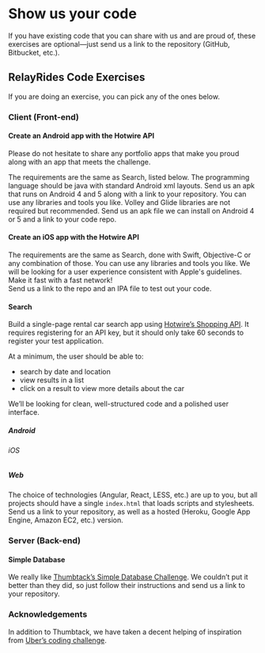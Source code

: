 # Show us your code

If you have existing code that you can share with us and are proud of, these exercises are optional—just send us a link to the repository (GitHub, Bitbucket, etc.).

## RelayRides Code Exercises

If you are doing an exercise, you can pick any of the ones below.

### Client (Front-end)
#### Create an Android app with the Hotwire API
Please do not hesitate to share any portfolio apps that make you proud along with an app that meets the challenge.

The requirements are the same as Search, listed below. The programming language should be java with standard Android xml layouts. Send us an apk that runs on Android 4 and 5 along with a link to your repository. You can use any libraries and tools you like. Volley and Glide libraries are not required but recommended. 
Send us an apk file we can install on Android 4 or 5 and a link to your code repo.

#### Create an iOS app with the Hotwire API
The requirements are the same as Search, done with Swift, Objective-C or any combination of those. You can use any libraries and tools you like. We will be looking for a user experience consistent with Apple's guidelines. Make it fast with a fast network!  
Send us a link to the repo and an IPA file to test out your code.

#### Search

Build a single-page rental car search app using [Hotwire’s Shopping API][hotwire]. It requires registering for an API key, but it should only take 60 seconds to register your test application.

At a minimum, the user should be able to:

- search by date and location
- view results in a list
- click on a result to view more details about the car

We’ll be looking for clean, well-structured code and a polished user interface.

[hotwire]: http://developer.hotwire.com/docs/Rental_Car_Shopping_API

##### Android

###### iOS

##### Web

The choice of technologies (Angular, React, LESS, etc.) are up to you, but all projects should have a single `index.html` that loads scripts and stylesheets. Send us a link to your repository, as well as a hosted (Heroku, Google App Engine, Amazon EC2, etc.) version.

### Server (Back-end)

#### Simple Database

We really like [Thumbtack’s Simple Database Challenge][sdb]. We couldn’t put it better than they did, so just follow their instructions and send us a link to your repository.

[sdb]: https://www.thumbtack.com/challenges/simple-database

### Acknowledgements

In addition to Thumbtack, we have taken a decent helping of inspiration from [Uber’s coding challenge][uber].

[uber]: https://github.com/uber/coding-challenge-tools

